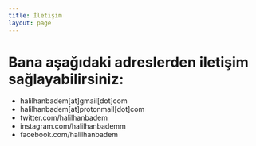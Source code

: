 ```yaml
---
title: İletişim
layout: page
---
```


# Bana aşağıdaki adreslerden iletişim sağlayabilirsiniz:
- halilhanbadem[at]gmail[dot]com
- halilhanbadem[at]protonmail[dot]com
- twitter.com/halilhanbadem
- instagram.com/halilhanbademm
- facebook.com/halilhanbadem
